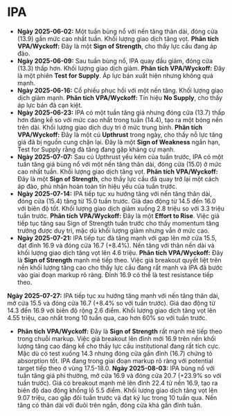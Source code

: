 # IPA

- **Ngày 2025-06-02:** Một tuần bùng nổ với nến tăng thân dài, đóng cửa (13.9) gần mức cao nhất tuần. Khối lượng giao dịch tăng vọt. **Phân tích VPA/Wyckoff:** Đây là một **Sign of Strength**, cho thấy lực cầu đang áp đảo.
- **Ngày 2025-06-09:** Sau tuần bùng nổ, IPA quay đầu giảm, đóng cửa (13.3) thấp hơn. Khối lượng giao dịch giảm. **Phân tích VPA/Wyckoff:** Đây là một phiên **Test for Supply**. Áp lực bán xuất hiện nhưng không quá mạnh.
- **Ngày 2025-06-16:** Cổ phiếu phục hồi với một nến tăng. Khối lượng giao dịch giảm mạnh. **Phân tích VPA/Wyckoff:** Tín hiệu **No Supply**, cho thấy áp lực bán đã cạn kiệt.
- **Ngày 2025-06-23:** IPA có một tuần tăng giá nhưng đóng cửa (13.7) thấp hơn đáng kể so với mức cao nhất trong tuần (14.4), tạo ra một bóng nến trên dài. Khối lượng giao dịch duy trì ở mức trung bình. **Phân tích VPA/Wyckoff:** Đây là một cú **Upthrust** trong ngày, cho thấy nỗ lực tăng giá đã bị nguồn cung chặn lại. Đây là một **Sign of Weakness** ngắn hạn, Test for Supply rằng đà tăng đang gặp kháng cự mạnh.
- **Ngày 2025-07-07:** Sau cú Upthrust yếu kém của tuần trước, IPA có một tuần tăng giá bùng nổ với một nến tăng thân dài, đóng cửa (15.0) ở mức cao nhất tuần. Khối lượng giao dịch tăng vọt. **Phân tích VPA/Wyckoff:** Đây là một **Sign of Strength**, cho thấy lực cầu đã quay trở lại một cách áp đảo, phủ nhận hoàn toàn tín hiệu yếu của tuần trước.
- **Ngày 2025-07-14:** IPA tiếp tục xu hướng tăng với nến tăng thân dài, đóng cửa (15.4) tăng từ 15.0 tuần trước. Giá dao động từ 14.5 đến 16.0 với biên độ tốt. Khối lượng giao dịch giảm xuống 2.8 triệu so với 3.3 triệu tuần trước. **Phân tích VPA/Wyckoff:** Đây là một **Effort to Rise**. Việc giá tiếp tục tăng sau Sign of Strength tuần trước cho thấy momentum tăng trưởng được duy trì, mặc dù khối lượng giảm nhưng vẫn ở mức cao.
- **Ngày 2025-07-21:** IPA tiếp tục đà tăng mạnh với gap lên mở cửa 15.5, đạt đỉnh 16.9 và đóng cửa 16.7 (+8.4%). Nến tăng với thân nến dài và khối lượng giao dịch tăng vọt lên 4.6 triệu. **Phân tích VPA/Wyckoff:** Đây là **Sign of Strength** mạnh mẽ tiếp theo. Việc giá breakout quyết liệt trên nền khối lượng tăng cao cho thấy lực cầu đang rất mạnh và IPA đã bước vào giai đoạn markup rõ ràng. Đỉnh 16.9 có thể là test resistance tiếp theo.


**Ngày 2025-07-27:** IPA tiếp tục xu hướng tăng mạnh với nến tăng thân dài, mở cửa 15.5 và đóng cửa 16.7 (+8.4% so với tuần trước). Giá dao động từ 14.3 đến 16.9 với biên độ rộng 2.6 điểm. Khối lượng giao dịch tăng vọt lên 4.55 triệu, cao nhất trong 10 tuần qua, cao hơn 60% so với tuần trước.
- **Phân tích VPA/Wyckoff:** Đây là **Sign of Strength** rất mạnh mẽ tiếp theo trong chuỗi markup. Việc giá breakout lên đỉnh mới 16.9 trên nền khối lượng tăng cao đáng kể cho thấy lực cầu institutional đang rất tích cực. Mặc dù có test xuống 14.3 nhưng đóng cửa gần đỉnh (16.7) chứng tỏ absorption tốt. IPA đang trong giai đoạn markup rõ ràng với potential target tiếp theo ở vùng 17.5-18.0.
**Ngày 2025-08-03:** IPA bùng nổ với tuần tăng giá phi thường, mở cửa 16.9 và đóng cửa 20.7 (+23.9% so với tuần trước). Giá có breakout mạnh mẽ lên đỉnh 22.4 từ nền 16.9, tạo ra biên độ dao động khổng lồ 5.5 điểm. Khối lượng giao dịch tăng vọt lên 9.07 triệu, cao gấp đôi tuần trước và đạt kỷ lục trong 10 tuần qua. Nến tăng có thân dài với đuôi trên ngắn, đóng cửa khá gần đỉnh tuần.
